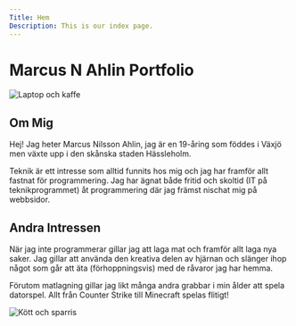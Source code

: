 ```yaml
---
Title: Hem
Description: This is our index page.
---
```


Marcus N Ahlin Portfolio
==========================

<div class="col-home">
<picture>
    <source media="(min-width: 1250px)" srcset="%base_url%/image/laptop_coffee_orange.jpg?q=80&w=1000">
    <img src="%base_url%/image/laptop_coffee_orange.jpg?q=80&w=1500" alt="Laptop och kaffe">
</picture>

<div class="right">
<h2 class="arrow">Om Mig</h2>
<p>
Hej! Jag heter Marcus Nilsson Ahlin, jag är en 19-åring som föddes i Växjö men växte upp i den skånska staden Hässleholm.

Teknik är ett intresse som alltid funnits hos mig och jag har framför allt fastnat för programmering. Jag har ägnat både fritid och skoltid (IT på teknikprogrammet) åt programmering där jag främst nischat mig på webbsidor.

</p>
</div>
</div>

<div class="col-home">

<div class="left">
<h2 class="arrow">Andra Intressen</h2>
<p>
När jag inte programmerar gillar jag att laga mat och framför allt laga nya saker. Jag gillar att använda den kreativa delen av hjärnan och slänger ihop något som går att äta (förhoppningsvis) med de råvaror jag har hemma.

Förutom matlagning gillar jag likt många andra grabbar i min ålder att spela datorspel. Allt från Counter Strike till Minecraft spelas flitigt! 
</p>
</div>

<picture>
    <source media="(min-width: 1250px)" srcset="%base_url%/image/food.jpg?q=80&w=1000">
    <img src="%base_url%/image/food.jpg?q=80&w=1000" alt="Kött och sparris">
</picture>
</div>